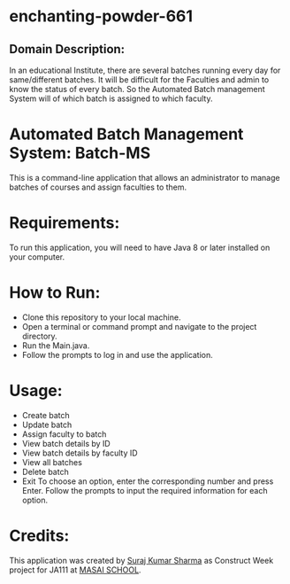 # enchanting-powder-661
## Domain Description:  
In an educational Institute, there are several batches running every day for  same/different batches. It will be difficult for the Faculties and admin to know the status  of every batch. So the Automated Batch management System will of which batch is  assigned to which faculty.

# Automated Batch Management System: Batch-MS
This is a command-line application that allows an administrator to manage batches of courses and assign faculties to them.


# Requirements:
To run this application, you will need to have Java 8 or later installed on your computer.

# How to Run:
* Clone this repository to your local machine.
* Open a terminal or command prompt and navigate to the project directory.
* Run the Main.java.
* Follow the prompts to log in and use the application.

# Usage:
* Create batch
* Update batch
* Assign faculty to batch
* View batch details by ID
* View batch details by faculty ID
* View all batches
* Delete batch
* Exit
To choose an option, enter the corresponding number and press Enter. Follow the prompts to input the required information for each option.

# Credits:
This application was created by [Suraj Kumar Sharma](https://geniusuraj.in) as Construct Week project for JA111 at [MASAI SCHOOL](https://www.masaischool.com/).

